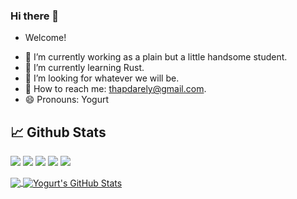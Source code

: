 <!-- 贪吃蛇代码贡献图 -->
<!-- <div align="center"><img src="https://cdn.jsdelivr.net/gh/sun0225SUN/sun0225SUN/contribution-snake/github-contribution-grid-snake.svg" /></div> -->

### Hi there 👋
- Welcome!
<!-- - My ![Visitor Count](https://profile-counter.glitch.me/Yogurt-994/count.svg) visitor -->

<!-- Any image aligned to the right. Beware the width -->
<!-- <img width="55%" align="right" alt="Github" src="https://github-readme-stats.vercel.app/api?username=Yogurt-994&show_icons=true&theme=radical" /> -->

- 🔭 I’m currently working as a plain but a little handsome student.
- 🌱 I’m currently learning Rust.
- 🤔 I’m looking for whatever we will be.
- 💬 How to reach me: thapdarely@gmail.com.
- 😄 Pronouns: Yogurt

## &#x1f4c8; Github Stats

![](https://visitor-badge.glitch.me/badge?page_id=Yogurt-994.Yogurt-994)
![](https://img.shields.io/github/followers/Yogurt-994?style=social)
![](https://img.shields.io/github/forks/Yogurt-994/Yogurt-994.github.io?style=social)
![](https://img.shields.io/github/stars/Yogurt-994?style=social)
![](https://img.shields.io/github/watchers/Yogurt-994/Yogurt-994.github.io?style=social)

<a href="https://github.com/Yogurt-994/Yogurt-994">
  <img align="center" src="https://github-readme-stats-git-masterrstaa-rickstaa.vercel.app/api/top-langs/?username=Yogurt-994&langs_count=8&tex&title_color=ffffff&text_color=c9cacc&icon_color=2bbc8a&bg_color=1d1f21&layout=compact" />
</a>
<a href="https://github.com/Yogurt-994/Yogurt-994">
  <img align="center" src="https://github-readme-stats-git-masterrstaa-rickstaa.vercel.app/api?username=Yogurt-994&theme=gotham&show_icons=true)" alt="Yogurt's GitHub Stats" />
</a>


<!--START_SECTION:waka-->
<!--END_SECTION:waka-->
